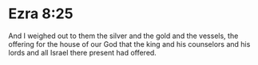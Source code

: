 # Ezra 8:25

And I weighed out to them the silver and the gold and the vessels, the offering for the house of our God that the king and his counselors and his lords and all Israel there present had offered.
